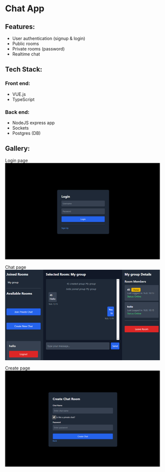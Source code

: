 # Chat App

## Features:
- User authentication (signup & login)
- Public rooms
- Private rooms (password)
- Realtime chat

## Tech Stack:

### Front end:
- VUE.js
- TypeScript

### Back end:
- NodeJS express app
- Sockets
- Postgres (DB)

## Gallery:
Login page<br />
![login](./images/login.png)

Chat page<br />
![crate](./images/main.png)

Create page<br />
![crate](./images/create.png)